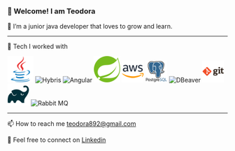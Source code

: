   ### 👋 Welcome! I am Teodora 
 👀 I’m a junior java developer that loves to grow and learn.


---
 🧰 Tech I worked with




<img src="https://github.com/devicons/devicon/blob/master/icons/java/java-original.svg" alt="Java" width="60" height="60"/> <img src="https://cdn.coveo.com/images/f_auto,q_auto/v1662697629/blogprod/SAP_10667c3362/SAP_10667c3362.png?_i=AA" alt="Hybris" width="8%" height="auto"/> <img src="https://e7.pngegg.com/pngimages/620/322/png-clipart-angularjs-ruby-on-rails-typescript-web-application-icon-hacker-angle-triangle.png" alt="Angular" width="60" height="60"/>
<img src="https://github.com/devicons/devicon/blob/master/icons/spring/spring-original.svg" alt="Spring" width="60" height="60"/> <img src="https://github.com/devicons/devicon/blob/master/icons/amazonwebservices/amazonwebservices-original-wordmark.svg" alt="AWS" width="50" height="50"/> 
<img src="https://github.com/devicons/devicon/blob/master/icons/postgresql/postgresql-original-wordmark.svg" alt="PostgreSQL" width="50" height="50"/>
<img src="https://raw.githubusercontent.com/wiki/dbeaver/dbeaver/images/dbeaver-icon-64x64.png" alt="DBeaver" width="50" height="50"/>
<img src="https://github.com/devicons/devicon/blob/master/icons/git/git-original-wordmark.svg" alt="Git" width="50" height="50"/> <img src="https://github.com/devicons/devicon/blob/master/icons/gradle/gradle-plain.svg" alt="Gradle" width="50" height="50"/> <img 
src="https://jpadilla.github.io/rabbitmqapp/assets/img/icon.png" alt="Rabbit MQ" width="50" height="50"/>

---
 
 📫 How to reach me teodora892@gmail.com 
 
 :speech_balloon: Feel free to connect on [Linkedin](https://www.linkedin.com/in/teodora-iulia-cornea/)


